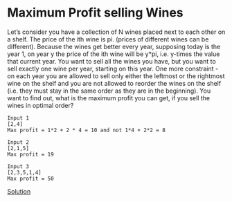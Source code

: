 # Maximum Profit selling Wines


Let’s consider you have a collection of N wines placed next to each other on a shelf. The price of the ith wine is pi. (prices of different wines can be different). Because the wines get better every year, supposing today is the year 1, on year y the price of the ith wine will be y*pi, i.e. y-times the value that current year. You want to sell all the wines you have, but you want to sell exactly one wine per year, starting on this year. One more constraint - on each year you are allowed to sell only either the leftmost or the rightmost wine on the shelf and you are not allowed to reorder the wines on the shelf (i.e. they must stay in the same order as they are in the beginning). You want to find out, what is the maximum profit you can get, if you sell the wines in optimal order?

```
Input 1 
[2,4]
Max profit = 1*2 + 2 * 4 = 10 and not 1*4 + 2*2 = 8

Input 2
[2,1,5]
Max profit = 19

Input 3
[2,3,5,1,4]
Max profit = 50

```

[Solution](./src/Main.java)